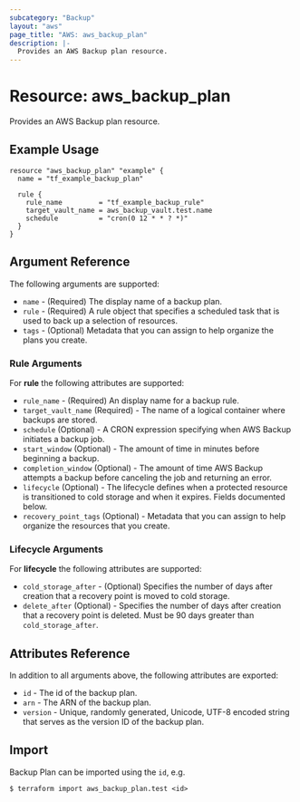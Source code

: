 ```yaml
---
subcategory: "Backup"
layout: "aws"
page_title: "AWS: aws_backup_plan"
description: |-
  Provides an AWS Backup plan resource.
---
```


# Resource: aws_backup_plan

Provides an AWS Backup plan resource.

## Example Usage

```hcl
resource "aws_backup_plan" "example" {
  name = "tf_example_backup_plan"

  rule {
    rule_name         = "tf_example_backup_rule"
    target_vault_name = aws_backup_vault.test.name
    schedule          = "cron(0 12 * * ? *)"
  }
}
```

## Argument Reference

The following arguments are supported:

* `name` - (Required) The display name of a backup plan.
* `rule` - (Required) A rule object that specifies a scheduled task that is used to back up a selection of resources.
* `tags` - (Optional) Metadata that you can assign to help organize the plans you create.

### Rule Arguments
For **rule** the following attributes are supported:

* `rule_name` - (Required) An display name for a backup rule.
* `target_vault_name` (Required) - The name of a logical container where backups are stored.
* `schedule` (Optional) - A CRON expression specifying when AWS Backup initiates a backup job.
* `start_window` (Optional) - The amount of time in minutes before beginning a backup.
* `completion_window` (Optional) - The amount of time AWS Backup attempts a backup before canceling the job and returning an error.
* `lifecycle` (Optional) - The lifecycle defines when a protected resource is transitioned to cold storage and when it expires.  Fields documented below.
* `recovery_point_tags` (Optional) - Metadata that you can assign to help organize the resources that you create.

### Lifecycle Arguments
For **lifecycle** the following attributes are supported:

* `cold_storage_after` - (Optional) Specifies the number of days after creation that a recovery point is moved to cold storage.
* `delete_after` (Optional) - Specifies the number of days after creation that a recovery point is deleted. Must be 90 days greater than `cold_storage_after`.

## Attributes Reference

In addition to all arguments above, the following attributes are exported:

* `id` - The id of the backup plan.
* `arn` - The ARN of the backup plan.
* `version` - Unique, randomly generated, Unicode, UTF-8 encoded string that serves as the version ID of the backup plan.

## Import

Backup Plan can be imported using the `id`, e.g.

```
$ terraform import aws_backup_plan.test <id>
```
